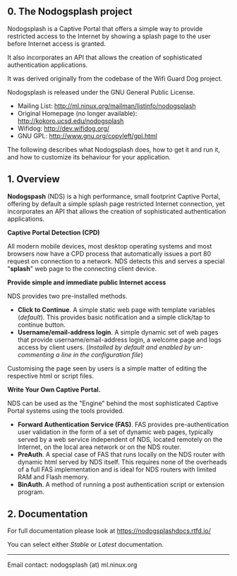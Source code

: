 ## 0. The Nodogsplash project

Nodogsplash is a Captive Portal that offers a simple way to provide restricted access to the Internet by showing a splash page to the user before Internet access is granted.

It also incorporates an API that allows the creation of sophisticated authentication applications.

It was derived originally from the codebase of the Wifi Guard Dog project.

Nodogsplash is released under the GNU General Public License.

* Mailing List: http://ml.ninux.org/mailman/listinfo/nodogsplash
* Original Homepage (no longer available): http://kokoro.ucsd.edu/nodogsplash
* Wifidog: http://dev.wifidog.org/
* GNU GPL: http://www.gnu.org/copyleft/gpl.html

The following describes what Nodogsplash does, how to get it and run it, and
how to customize its behaviour for your application.

## 1. Overview

**Nodogspash** (NDS) is a high performance, small footprint Captive Portal, offering by default a simple splash page restricted Internet connection, yet incorporates an API that allows the creation of sophisticated authentication applications.

**Captive Portal Detection (CPD)**

 All modern mobile devices, most desktop operating systems and most browsers now have a CPD process that automatically issues a port 80 request on connection to a network. NDS detects this and serves a special "**splash**" web page to the connecting client device.

**Provide simple and immediate public Internet access**

 NDS provides two pre-installed methods.

 * **Click to Continue**. A simple static web page with template variables (*default*). This provides basic notification and a simple click/tap to continue button.
 * **Username/email-address login**. A simple dynamic set of web pages that provide username/email-address login, a welcome page and logs access by client users. (*Installed by default and enabled by un-commenting a line in the configuration file*)

Customising the page seen by users is a simple matter of editing the respective html or script files.

**Write Your Own Captive Portal.**

 NDS can be used as the "Engine" behind the most sophisticated Captive Portal systems using the tools provided.

 * **Forward Authentication Service (FAS)**. FAS provides pre-authentication user validation in the form of a set of dynamic web pages, typically served by a web service independent of NDS, located remotely on the Internet, on the local area network or on the NDS router.
 * **PreAuth**. A special case of FAS that runs locally on the NDS router with dynamic html served by NDS itself. This requires none of the overheads of a full FAS implementation and is ideal for NDS routers with limited RAM and Flash memory.
 * **BinAuth**. A method of running a post authentication script or extension program.


## 2. Documentation

For full documentation please look at https://nodogsplashdocs.rtfd.io/

You can select either *Stable* or *Latest* documentation.

---

Email contact: nodogsplash (at) ml.ninux.org
